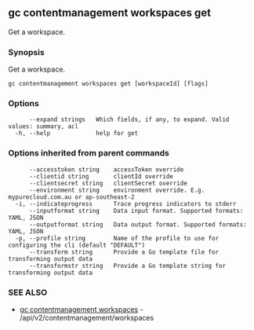 ## gc contentmanagement workspaces get

Get a workspace.

### Synopsis

Get a workspace.

```
gc contentmanagement workspaces get [workspaceId] [flags]
```

### Options

```
      --expand strings   Which fields, if any, to expand. Valid values: summary, acl
  -h, --help             help for get
```

### Options inherited from parent commands

```
      --accesstoken string    accessToken override
      --clientid string       clientId override
      --clientsecret string   clientSecret override
      --environment string    environment override. E.g. mypurecloud.com.au or ap-southeast-2
  -i, --indicateprogress      Trace progress indicators to stderr
      --inputformat string    Data input format. Supported formats: YAML, JSON
      --outputformat string   Data output format. Supported formats: YAML, JSON
  -p, --profile string        Name of the profile to use for configuring the cli (default "DEFAULT")
      --transform string      Provide a Go template file for transforming output data
      --transformstr string   Provide a Go template string for transforming output data
```

### SEE ALSO

* [gc contentmanagement workspaces](gc_contentmanagement_workspaces.html)	 - /api/v2/contentmanagement/workspaces


